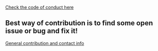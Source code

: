 [Check the code of conduct here](/CODE_OF_CONDUCT.md)
## Best way of contribution is to find some open issue or bug and fix it!
[General contribution and contact info](https://www.basicairdata.eu/about/)
